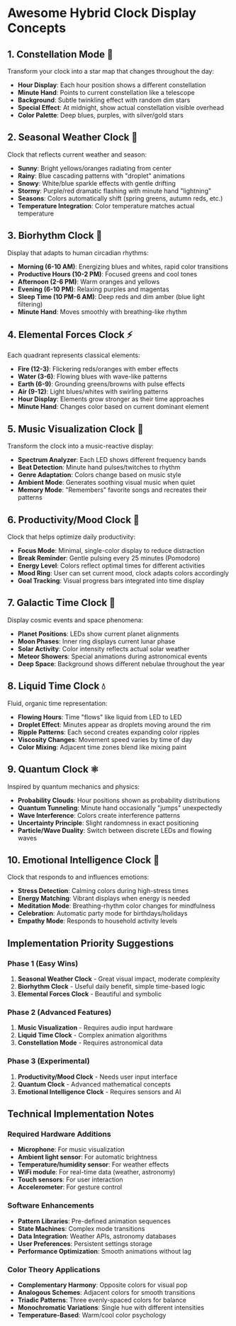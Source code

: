 # Awesome Hybrid Clock Display Concepts

## 1. Constellation Mode 🌟
Transform your clock into a star map that changes throughout the day:
- **Hour Display**: Each hour position shows a different constellation
- **Minute Hand**: Points to current constellation like a telescope
- **Background**: Subtle twinkling effect with random dim stars
- **Special Effect**: At midnight, show actual constellation visible overhead
- **Color Palette**: Deep blues, purples, with silver/gold stars

## 2. Seasonal Weather Clock 🌈
Clock that reflects current weather and season:
- **Sunny**: Bright yellows/oranges radiating from center
- **Rainy**: Blue cascading patterns with "droplet" animations
- **Snowy**: White/blue sparkle effects with gentle drifting
- **Stormy**: Purple/red dramatic flashing with minute hand "lightning"
- **Seasons**: Colors automatically shift (spring greens, autumn reds, etc.)
- **Temperature Integration**: Color temperature matches actual temperature

## 3. Biorhythm Clock 🧬
Display that adapts to human circadian rhythms:
- **Morning (6-10 AM)**: Energizing blues and whites, rapid color transitions
- **Productive Hours (10-2 PM)**: Focused greens and cool tones
- **Afternoon (2-6 PM)**: Warm oranges and yellows
- **Evening (6-10 PM)**: Relaxing purples and magentas
- **Sleep Time (10 PM-6 AM)**: Deep reds and dim amber (blue light filtering)
- **Minute Hand**: Moves smoothly with breathing-like rhythm

## 4. Elemental Forces Clock ⚡
Each quadrant represents classical elements:
- **Fire (12-3)**: Flickering reds/oranges with ember effects
- **Water (3-6)**: Flowing blues with wave-like patterns
- **Earth (6-9)**: Grounding greens/browns with pulse effects
- **Air (9-12)**: Light blues/whites with swirling patterns
- **Hour Display**: Elements grow stronger as their time approaches
- **Minute Hand**: Changes color based on current dominant element

## 5. Music Visualization Clock 🎵
Transform the clock into a music-reactive display:
- **Spectrum Analyzer**: Each LED shows different frequency bands
- **Beat Detection**: Minute hand pulses/twitches to rhythm
- **Genre Adaptation**: Colors change based on music style
- **Ambient Mode**: Generates soothing visual music when quiet
- **Memory Mode**: "Remembers" favorite songs and recreates their patterns

## 6. Productivity/Mood Clock 🧠
Clock that helps optimize daily productivity:
- **Focus Mode**: Minimal, single-color display to reduce distraction
- **Break Reminder**: Gentle pulsing every 25 minutes (Pomodoro)
- **Energy Level**: Colors reflect optimal times for different activities
- **Mood Ring**: User can set current mood, clock adapts colors accordingly
- **Goal Tracking**: Visual progress bars integrated into time display

## 7. Galactic Time Clock 🌌
Display cosmic events and space phenomena:
- **Planet Positions**: LEDs show current planet alignments
- **Moon Phases**: Inner ring displays current lunar phase
- **Solar Activity**: Color intensity reflects actual solar weather
- **Meteor Showers**: Special animations during astronomical events
- **Deep Space**: Background shows different nebulae throughout the year

## 8. Liquid Time Clock 💧
Fluid, organic time representation:
- **Flowing Hours**: Time "flows" like liquid from LED to LED
- **Droplet Effect**: Minutes appear as droplets moving around the rim
- **Ripple Patterns**: Each second creates expanding color ripples
- **Viscosity Changes**: Movement speed varies by time of day
- **Color Mixing**: Adjacent time zones blend like mixing paint

## 9. Quantum Clock ⚛️
Inspired by quantum mechanics and physics:
- **Probability Clouds**: Hour positions shown as probability distributions
- **Quantum Tunneling**: Minute hand occasionally "jumps" unexpectedly
- **Wave Interference**: Colors create interference patterns
- **Uncertainty Principle**: Slight randomness in exact positioning
- **Particle/Wave Duality**: Switch between discrete LEDs and flowing waves

## 10. Emotional Intelligence Clock 💝
Clock that responds to and influences emotions:
- **Stress Detection**: Calming colors during high-stress times
- **Energy Matching**: Vibrant displays when energy is needed
- **Meditation Mode**: Breathing-rhythm color changes for mindfulness
- **Celebration**: Automatic party mode for birthdays/holidays
- **Empathy Mode**: Responds to household activity levels

## Implementation Priority Suggestions

### Phase 1 (Easy Wins)
1. **Seasonal Weather Clock** - Great visual impact, moderate complexity
2. **Biorhythm Clock** - Useful daily benefit, simple time-based logic
3. **Elemental Forces Clock** - Beautiful and symbolic

### Phase 2 (Advanced Features)
1. **Music Visualization** - Requires audio input hardware
2. **Liquid Time Clock** - Complex animation algorithms
3. **Constellation Mode** - Requires astronomical data

### Phase 3 (Experimental)
1. **Productivity/Mood Clock** - Needs user input interface
2. **Quantum Clock** - Advanced mathematical concepts
3. **Emotional Intelligence Clock** - Requires sensors and AI

## Technical Implementation Notes

### Required Hardware Additions
- **Microphone**: For music visualization
- **Ambient light sensor**: For automatic brightness
- **Temperature/humidity sensor**: For weather effects
- **WiFi module**: For real-time data (weather, astronomy)
- **Touch sensors**: For user interaction
- **Accelerometer**: For gesture control

### Software Enhancements
- **Pattern Libraries**: Pre-defined animation sequences
- **State Machines**: Complex mode transitions
- **Data Integration**: Weather APIs, astronomy databases
- **User Preferences**: Persistent settings storage
- **Performance Optimization**: Smooth animations without lag

### Color Theory Applications
- **Complementary Harmony**: Opposite colors for visual pop
- **Analogous Schemes**: Adjacent colors for smooth transitions
- **Triadic Patterns**: Three evenly-spaced colors for balance
- **Monochromatic Variations**: Single hue with different intensities
- **Temperature-Based**: Warm/cool color psychology